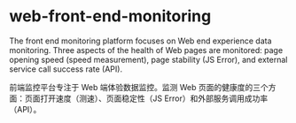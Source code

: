 # web-front-end-monitoring
The front end monitoring platform focuses on Web end experience data monitoring. Three aspects of the health of Web pages are monitored: page opening speed (speed measurement), page stability (JS Error), and external service call success rate (API).

前端监控平台专注于 Web 端体验数据监控。监测 Web 页面的健康度的三个方面：页面打开速度（测速）、页面稳定性（JS Error）和外部服务调用成功率（API）。
